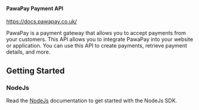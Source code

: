 #### PawaPay Payment API

https://docs.pawapay.co.uk/

PawaPay is a payment gateway that allows you to accept payments from your customers. This API allows you to integrate
PawaPay into your website or application. You can use this API to create payments, retrieve payment details, and more.

## Getting Started

### NodeJs

Read the [NodeJs](https://github.com/JoelFickson/pawapay_api/blob/master/pawapay_node/ReadMe.md) documentation to get started with the NodeJs SDK.

